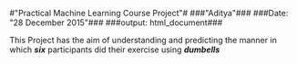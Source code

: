 #"Practical Machine Learning Course Project"#
###"Aditya"###
###Date: "28 December 2015"###
###output: html_document###


This Project has the aim of understanding and predicting the manner in which ***six*** participants did their exercise using ***dumbells***
